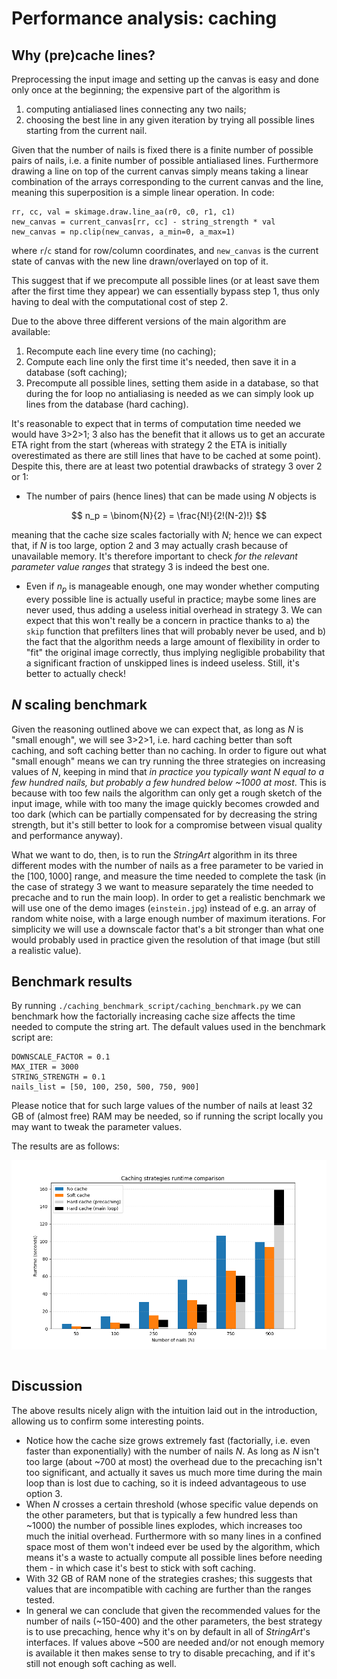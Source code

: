 # Performance analysis: caching

## Why (pre)cache lines?
Preprocessing the input image and setting up the canvas is easy and done only once at the beginning; the expensive part of the algorithm is 
1. computing antialiased lines connecting any two nails;
2. choosing the best line in any given iteration by trying all possible lines starting from the current nail.

Given that the number of nails is fixed there is a finite number of possible pairs of nails, i.e. a finite number of possible antialiased lines.
Furthermore drawing a line on top of the current canvas simply means taking a linear combination of the arrays corresponding to the current canvas and the line, meaning this superposition is a simple linear operation. In code:
```
rr, cc, val = skimage.draw.line_aa(r0, c0, r1, c1)
new_canvas = current_canvas[rr, cc] - string_strength * val
new_canvas = np.clip(new_canvas, a_min=0, a_max=1)
```
where `r`/`c` stand for row/column coordinates, and `new_canvas` is the current state of canvas with the new line drawn/overlayed on top of it.

This suggest that if we precompute all possible lines (or at least save them after the first time they appear) we can essentially bypass step 1, thus only having to deal with the computational cost of step 2.

Due to the above three different versions of the main algorithm are available:
1. Recompute each line every time (no caching);
2. Compute each line only the first time it's needed, then save it in a database (soft caching);
3. Precompute all possible lines, setting them aside in a database, so that during the for loop no antialiasing is needed as we can simply look up lines from the database (hard caching).

It's reasonable to expect that in terms of computation time needed we would have 3>2>1; 3 also has the benefit that it allows us to get an accurate ETA right from the start (whereas with strategy 2 the ETA is initially overestimated as there are still lines that have to be cached at some point).
Despite this, there are at least two potential drawbacks of strategy 3 over 2 or 1:
- The number of pairs (hence lines) that can be made using $N$ objects is

$$
n_p = \binom{N}{2} = \frac{N!}{2!(N-2)!}
$$

meaning that the cache size scales factorially with $N$; hence we can expect that, if $N$ is too large, option 2 and 3 may actually crash because of unavailable memory. It's therefore important to check *for the relevant parameter value ranges* that strategy 3 is indeed the best one.

- Even if $n_p$ is manageable enough, one may wonder whether computing every possible line is actually useful in practice; maybe some lines are never used, thus adding a useless initial overhead in strategy 3. 
We can expect that this won't really be a concern in practice thanks to a) the `skip` function that prefilters lines that will probably never be used, and b) the fact that the algorithm needs a large amount of flexibility in order to "fit" the original image correctly, thus implying negligible probability that a significant fraction of unskipped lines is indeed useless. 
Still, it's better to actually check!

## $N$ scaling benchmark
Given the reasoning outlined above we can expect that, as long as $N$ is "small enough", we will see 3>2>1, i.e. hard caching better than soft caching, and soft caching better than no caching. 
In order to figure out what "small enough" means we can try running the three strategies on increasing values of $N$, keeping in mind that *in practice you typically want $N$ equal to a few hundred nails, but probably a few hundred below ~1000 at most*. This is because with too few nails the algorithm can only get a rough sketch of the input image, while with too many the image quickly becomes crowded and too dark (which can be partially compensated for by decreasing the string strength, but it's still better to look for a compromise between visual quality and performance anyway).

What we want to do, then, is to run the *StringArt* algorithm in its three different modes with the number of nails as a free parameter to be varied in the $[100, 1000]$ range, and measure the time needed to complete the task (in the case of strategy 3 we want to measure separately the time needed to precache and to run the main loop).
In order to get a realistic benchmark we will use one of the demo images (`einstein.jpg`) instead of e.g. an array of random white noise, with a large enough number of maximum iterations. For simplicity we will use a downscale factor that's a bit stronger than what one would probably used in practice given the resolution of that image (but still a realistic value).

## Benchmark results
By running `./caching_benchmark_script/caching_benchmark.py` we can benchmark how the factorially increasing cache size affects the time needed to compute the string art.
The default values used in the benchmark script are:
```
DOWNSCALE_FACTOR = 0.1
MAX_ITER = 3000
STRING_STRENGTH = 0.1
nails_list = [50, 100, 250, 500, 750, 900]
```
Please notice that for such large values of the number of nails at least 32 GB of (almost free) RAM may be needed, so if running the script locally you may want to tweak the parameter values.

The results are as follows:

![Benchmark plot obtained by increasing the number of nails - hence the cache size.](caching_benchmark_script/benchmark_plot.png)

```{include} caching_benchmark_script/benchmark_table.md
```

## Discussion
The above results nicely align with the intuition laid out in the introduction, allowing us to confirm some interesting points.

- Notice how the cache size grows extremely fast (factorially, i.e. even faster than exponentially) with the number of nails $N$. As long as $N$ isn't too large (about ~700 at most) the overhead due to the precaching isn't too significant, and actually it saves us much more time during the main loop than is lost due to caching, so it is indeed advantageous to use option 3.
- When $N$ crosses a certain threshold (whose specific value depends on the other parameters, but that is typically a few hundred less than ~1000) the number of possible lines explodes, which increases too much the initial overhead. Furthermore with so many lines in a confined space most of them won't indeed ever be used by the algorithm, which means it's a waste to actually compute all possible lines before needing them - in which case it's best to stick with soft caching.
- With 32 GB of RAM none of the strategies crashes; this suggests that values that are incompatible with caching are further than the ranges tested.
- In general we can conclude that given the recommended values for the number of nails (~150-400) and the other parameters, the best strategy is to use precaching, hence why it's on by default in all of *StringArt*'s interfaces. If values above ~500 are needed and/or not enough memory is available it then makes sense to try to disable precaching, and if it's still not enough soft caching as well.